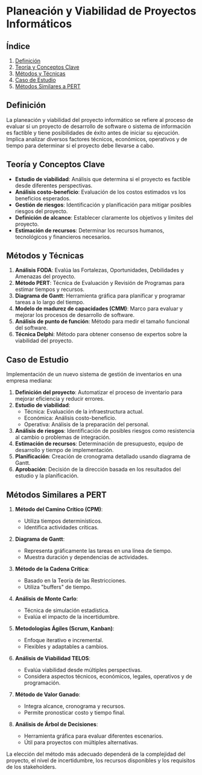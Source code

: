 # Planeación y Viabilidad de Proyectos Informáticos

## Índice
1. [Definición](#definición)
2. [Teoría y Conceptos Clave](#teoría-y-conceptos-clave)
3. [Métodos y Técnicas](#métodos-y-técnicas)
4. [Caso de Estudio](#caso-de-estudio)
5. [Métodos Similares a PERT](#métodos-similares-a-pert)

## Definición

La planeación y viabilidad del proyecto informático se refiere al proceso de evaluar si un proyecto de desarrollo de software o sistema de información es factible y tiene posibilidades de éxito antes de iniciar su ejecución. Implica analizar diversos factores técnicos, económicos, operativos y de tiempo para determinar si el proyecto debe llevarse a cabo.

## Teoría y Conceptos Clave

- **Estudio de viabilidad**: Análisis que determina si el proyecto es factible desde diferentes perspectivas.
- **Análisis costo-beneficio**: Evaluación de los costos estimados vs los beneficios esperados.
- **Gestión de riesgos**: Identificación y planificación para mitigar posibles riesgos del proyecto.
- **Definición de alcance**: Establecer claramente los objetivos y límites del proyecto.
- **Estimación de recursos**: Determinar los recursos humanos, tecnológicos y financieros necesarios.

## Métodos y Técnicas

1. **Análisis FODA**: Evalúa las Fortalezas, Oportunidades, Debilidades y Amenazas del proyecto.
2. **Método PERT**: Técnica de Evaluación y Revisión de Programas para estimar tiempos y recursos.
3. **Diagrama de Gantt**: Herramienta gráfica para planificar y programar tareas a lo largo del tiempo.
4. **Modelo de madurez de capacidades (CMM)**: Marco para evaluar y mejorar los procesos de desarrollo de software.
5. **Análisis de punto de función**: Método para medir el tamaño funcional del software.
6. **Técnica Delphi**: Método para obtener consenso de expertos sobre la viabilidad del proyecto.

## Caso de Estudio

Implementación de un nuevo sistema de gestión de inventarios en una empresa mediana:

1. **Definición del proyecto**: Automatizar el proceso de inventario para mejorar eficiencia y reducir errores.
2. **Estudio de viabilidad**:
   - Técnica: Evaluación de la infraestructura actual.
   - Económica: Análisis costo-beneficio.
   - Operativa: Análisis de la preparación del personal.
3. **Análisis de riesgos**: Identificación de posibles riesgos como resistencia al cambio o problemas de integración.
4. **Estimación de recursos**: Determinación de presupuesto, equipo de desarrollo y tiempo de implementación.
5. **Planificación**: Creación de cronograma detallado usando diagrama de Gantt.
6. **Aprobación**: Decisión de la dirección basada en los resultados del estudio y la planificación.

## Métodos Similares a PERT

1. **Método del Camino Crítico (CPM)**:
   - Utiliza tiempos determinísticos.
   - Identifica actividades críticas.

2. **Diagrama de Gantt**:
   - Representa gráficamente las tareas en una línea de tiempo.
   - Muestra duración y dependencias de actividades.

3. **Método de la Cadena Crítica**:
   - Basado en la Teoría de las Restricciones.
   - Utiliza "buffers" de tiempo.

4. **Análisis de Monte Carlo**:
   - Técnica de simulación estadística.
   - Evalúa el impacto de la incertidumbre.

5. **Metodologías Ágiles (Scrum, Kanban)**:
   - Enfoque iterativo e incremental.
   - Flexibles y adaptables a cambios.

6. **Análisis de Viabilidad TELOS**:
   - Evalúa viabilidad desde múltiples perspectivas.
   - Considera aspectos técnicos, económicos, legales, operativos y de programación.

7. **Método de Valor Ganado**:
   - Integra alcance, cronograma y recursos.
   - Permite pronosticar costo y tiempo final.

8. **Análisis de Árbol de Decisiones**:
   - Herramienta gráfica para evaluar diferentes escenarios.
   - Útil para proyectos con múltiples alternativas.

La elección del método más adecuado dependerá de la complejidad del proyecto, el nivel de incertidumbre, los recursos disponibles y los requisitos de los stakeholders.
